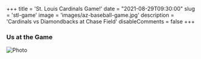 +++
title = 'St. Louis Cardinals Game!'
date = "2021-08-29T09:30:00"
slug = 'stl-game'
image = 'images/az-baseball-game.jpg'
description = 'Cardinals vs Diamondbacks at Chase Field'
disableComments = false
+++

### Us at the Game

![Photo]()